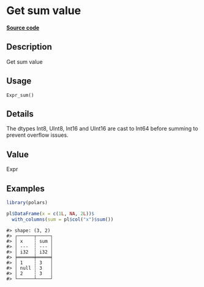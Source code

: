 

# Get sum value

[**Source code**](https://github.com/pola-rs/r-polars/tree/c47431ca69622f79ed7a3f1d7bfee6075ffabfee/R/after-wrappers.R#L20)

## Description

Get sum value

## Usage

<pre><code class='language-R'>Expr_sum()
</code></pre>

## Details

The dtypes Int8, UInt8, Int16 and UInt16 are cast to Int64 before
summing to prevent overflow issues.

## Value

Expr

## Examples

``` r
library(polars)

pl$DataFrame(x = c(1L, NA, 2L))$
  with_columns(sum = pl$col("x")$sum())
```

    #> shape: (3, 2)
    #> ┌──────┬─────┐
    #> │ x    ┆ sum │
    #> │ ---  ┆ --- │
    #> │ i32  ┆ i32 │
    #> ╞══════╪═════╡
    #> │ 1    ┆ 3   │
    #> │ null ┆ 3   │
    #> │ 2    ┆ 3   │
    #> └──────┴─────┘
